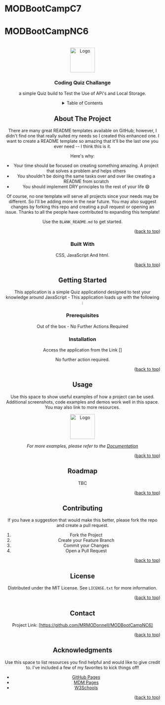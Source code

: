 # MODBootCampC7
# MODBootCampNC6
<!-- PROJECT LOGO -->
<br />
<div align="center">
  <a href="https://github.com/othneildrew/Best-README-Template">
    <img src="Icons/QuestionMark.png" alt="Logo" width="80" height="80">
  </a>

  <h3 align="center">Coding Quiz Challange</h3>

  <p align="center">
    a simple Quiz build to Test the Use of APi's and Local Storage.
   
<!-- TABLE OF CONTENTS -->
<details>
  <summary>Table of Contents</summary>
  <ol>
    <li>
      <a href="#about-the-project">About The Project</a>
      <ul>
        <li><a href="#built-with">Built With</a></li>
      </ul>
    </li>
    <li>
      <a href="#getting-started">Getting Started</a>
      <ul>
        <li><a href="#prerequisites">Prerequisites</a></li>
        <li><a href="#installation">Installation</a></li>
      </ul>
    </li>
    <li><a href="#usage">Usage</a></li>
    <li><a href="#roadmap">Roadmap</a></li>
    <li><a href="#contributing">Contributing</a></li>
    <li><a href="#license">License</a></li>
    <li><a href="#contact">Contact</a></li>
    <li><a href="#acknowledgments">Acknowledgments</a></li>
  </ol>
</details>



<!-- ABOUT THE PROJECT -->
## About The Project



There are many great README templates available on GitHub; however, I didn't find one that really suited my needs so I created this enhanced one. I want to create a README template so amazing that it'll be the last one you ever need -- I think this is it.

Here's why:
* Your time should be focused on creating something amazing. A project that solves a problem and helps others
* You shouldn't be doing the same tasks over and over like creating a README from scratch
* You should implement DRY principles to the rest of your life :smile:

Of course, no one template will serve all projects since your needs may be different. So I'll be adding more in the near future. You may also suggest changes by forking this repo and creating a pull request or opening an issue. Thanks to all the people have contributed to expanding this template!

Use the `BLANK_README.md` to get started.

<p align="right">(<a href="#readme-top">back to top</a>)</p>



### Built With

CSS, JavaScript And html. 


<p align="right">(<a href="#readme-top">back to top</a>)</p>

<!-- GETTING STARTED -->
## Getting Started

This application is a simple Quiz applicationd designed to test your knowledge around JavaScript - This application loads up with the following :


### Prerequisites

Out of the box - No Further Actions Required

### Installation

Access the application from the Link  []

No further action required. 

<p align="right">(<a href="#readme-top">back to top</a>)</p>



<!-- USAGE EXAMPLES -->
## Usage

Use this space to show useful examples of how a project can be used. Additional screenshots, code examples and demos work well in this space. You may also link to more resources.

<img src="Icons/ScreenShot1" alt="Logo" width="80" height="80">

_For more examples, please refer to the [Documentation](https://example.com)_

<p align="right">(<a href="#readme-top">back to top</a>)</p>



<!-- ROADMAP -->
## Roadmap

TBC

<p align="right">(<a href="#readme-top">back to top</a>)</p>



<!-- CONTRIBUTING -->
## Contributing

If you have a suggestion that would make this better, please fork the repo and create a pull request.

1. Fork the Project
2. Create your Feature Branch 
3. Commit your Changes 
5. Open a Pull Request

<p align="right">(<a href="#readme-top">back to top</a>)</p>


<!-- LICENSE -->
## License

Distributed under the MIT License. See `LICENSE.txt` for more information.

<p align="right">(<a href="#readme-top">back to top</a>)</p>


<!-- CONTACT -->
## Contact


Project Link: [https://github.com/MRMODonnell/MODBootCampNC6]

<p align="right">(<a href="#readme-top">back to top</a>)</p>


<!-- ACKNOWLEDGMENTS -->
## Acknowledgments

Use this space to list resources you find helpful and would like to give credit to. I've included a few of my favorites to kick things off!
 
* [GitHub Pages](https://pages.github.com)
* [MDM Pages](https://developer.mozilla.org/en-US/)
* [W3Schools](https://www.w3schools.com/)


<p align="right">(<a href="#readme-top">back to top</a>)</p>

